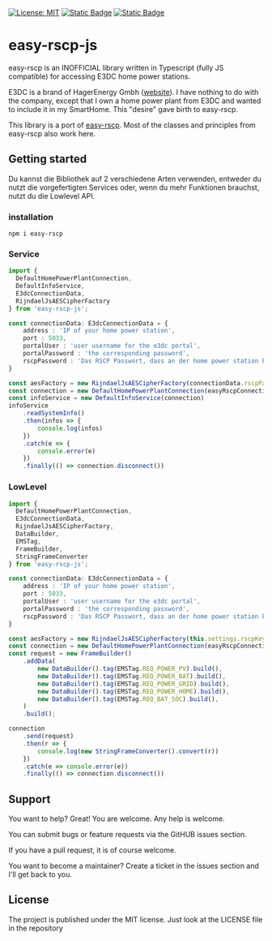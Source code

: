 [![License: MIT](https://img.shields.io/badge/License-MIT-yellow.svg)](https://opensource.org/licenses/MIT)
[![Static Badge](https://img.shields.io/badge/Lang-TypeScript-blue?logo=typescript)](https://www.typescriptlang.org/)
[![Static Badge](https://img.shields.io/badge/npm-CD3738?logo=npm&logoColor=white)](https://www.npmjs.com/package/easy-rscp)

# easy-rscp-js

easy-rscp is an INOFFICIAL library written in Typescript (fully JS compatible) for accessing E3DC home power stations.

E3DC is a brand of HagerEnergy Gmbh ([website](https://www.e3dc.com/)). I have nothing to do with the company, except that I own a home power plant from E3DC and wanted to include it in my SmartHome. This "desire" gave birth to easy-rscp.

This library is a port of [easy-rscp](https://github.com/jnk-cons/easy-rscp). Most of the classes and principles from easy-rscp also work here.

## Getting started

Du kannst die Bibliothek auf 2 verschiedene Arten verwenden, entweder du nutzt die vorgefertigten Services oder, wenn du mehr
Funktionen brauchst, nutzt du die Lowlevel API.

### installation

```shell
npm i easy-rscp
```

### Service

```typescript
import {
  DefaultHomePowerPlantConnection,
  DefaultInfoService,
  E3dcConnectionData,
  RijndaelJsAESCipherFactory
} from 'easy-rscp-js';

const connectionData: E3dcConnectionData = {
    address : 'IP of your home power station',
    port : 5033,
    portalUser : 'user username for the e3dc portal',
    portalPassword : 'the corresponding password',
    rscpPassword : 'Das RSCP Passwort, dass an der home power station konfigufiert ist'
}

const aesFactory = new RijndaelJsAESCipherFactory(connectionData.rscpPassword)
const connection = new DefaultHomePowerPlantConnection(easyRscpConnectionData, aesFactory)
const infoService = new DefaultInfoService(connection)
infoService
    .readSystemInfo()
    .then(infos => {
        console.log(infos)
    })
    .catch(e => {
        console.error(e)
    })
    .finally(() => connection.disconnect())
```

### LowLevel

```typescript
import {
  DefaultHomePowerPlantConnection,
  E3dcConnectionData,
  RijndaelJsAESCipherFactory,
  DataBuilder,
  EMSTag,
  FrameBuilder,
  StringFrameConverter
} from 'easy-rscp-js';

const connectionData: E3dcConnectionData = {
    address : 'IP of your home power station',
    port : 5033,
    portalUser : 'user username for the e3dc portal',
    portalPassword : 'the corresponding password',
    rscpPassword : 'Das RSCP Passwort, dass an der home power station konfigufiert ist'
}

const aesFactory = new RijndaelJsAESCipherFactory(this.settings.rscpKey)
const connection = new DefaultHomePowerPlantConnection(easyRscpConnectionData, aesFactory)
const request = new FrameBuilder()
    .addData(
        new DataBuilder().tag(EMSTag.REQ_POWER_PV).build(),
        new DataBuilder().tag(EMSTag.REQ_POWER_BAT).build(),
        new DataBuilder().tag(EMSTag.REQ_POWER_GRID).build(),
        new DataBuilder().tag(EMSTag.REQ_POWER_HOME).build(),
        new DataBuilder().tag(EMSTag.REQ_BAT_SOC).build(),
    )
    .build();

connection
    .send(request)
    .then(r => {
        console.log(new StringFrameConverter().convert(r))
    })
    .catch(e => console.error(e))
    .finally(() => connection.disconnect())
```

## Support
You want to help? Great! You are welcome. Any help is welcome.

You can submit bugs or feature requests via the GitHUB issues section.

If you have a pull request, it is of course welcome.

You want to become a maintainer? Create a ticket in the issues section and I'll get back to you.

## License
The project is published under the MIT license. Just look at the LICENSE file in the repository
